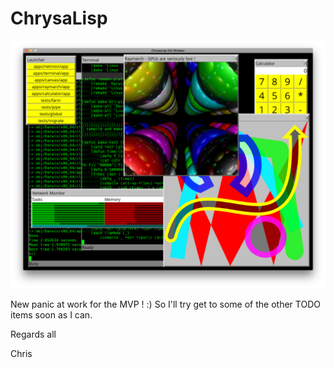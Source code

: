 # ChrysaLisp

![](./screen_shot.png)

New panic at work for the MVP ! :) So I'll try get to some of the other TODO
items soon as I can.

Regards all

Chris
